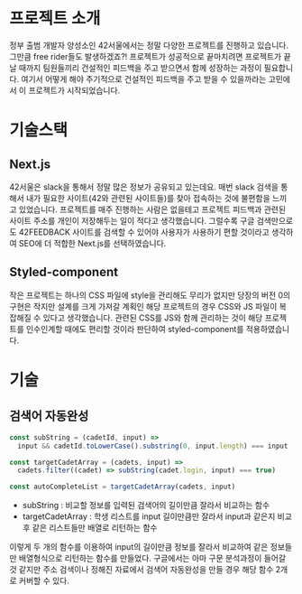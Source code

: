 # 프로젝트 소개

정부 출범 개발자 양성소인 42서울에서는 정말 다양한 프로젝트를 진행하고 있습니다. 그만큼 free rider들도 발생하겠죠?! 프로젝트가 성공적으로 끝마치려면 프로젝트가 끝날 때까지 팀원들끼리 건설적인 피드백을 주고 받으면서 함께 성장하는 과정이 필요합니다. 여기서 어떻게 해야 주기적으로 건설적인 피드백을 주고 받을 수 있을까라는 고민에서 이 프로젝트가 시작되었습니다.

# 기술스택

## Next.js

42서울은 slack을 통해서 정말 많은 정보가 공유되고 있는데요. 매번 slack 검색을 통해서 내가 필요한 사이트(42와 관련된 사이트들)를 찾아 접속하는 것에 불편함을 느끼고 있었습니다. 프로젝트를 매주 진행하는 사람은 없을테고 프로젝트 피드백과 관련된 사이트 주소를 개인이 저장해두는 일이 적다고 생각했습니다. 그럴수록 구글 검색만으로도 42FEEDBACK 사이트를 검색할 수 있어야 사용자가 사용하기 편할 것이라고 생각하여 SEO에 더 적합한 Next.js를 선택하였습니다.

## Styled-component

작은 프로젝트는 하나의 CSS 파일에 style을 관리해도 무리가 없지만 당장의 버전 0의 구현은 작지만 설계를 크게 가져갈 계획인 해당 프로젝트의 경우 CSS와 JS 파일이 복잡해질 수 있다고 생각했습니다. 관련된 CSS를 JS와 함께 관리하는 것이 해당 프로젝트를 인수인계할 때에도 편리할 것이라 판단하여 styled-component를 적용하였습니다.

# 기술

## 검색어 자동완성

```javascript
const subString = (cadetId, input) =>
  input && cadetId.toLowerCase().substring(0, input.length) === input

const targetCadetArray = (cadets, input) =>
  cadets.filter((cadet) => subString(cadet.login, input) === true)

const autoCompleteList = targetCadetArray(cadets, input)
```

- subString : 비교할 정보를 입력된 검색어의 길이만큼 잘라서 비교하는 함수
- targetCadetArray : 학생 리스트를 input 길이만큼만 잘라서 input과 같은지 비교 후 같은 리스트들만 배열로 리턴하는 함수

이렇게 두 개의 함수를 이용하여 input의 길이만큼 정보를 잘라서 비교하여 같은 정보들만 배열형식으로 리턴하는 함수를 만들었다. 구글에서는 아마 구문 분석과정이 들어갈 것 같지만 주소 검색이나 정해진 자료에서 검색어 자동완성을 만들 경우 해당 함수 2개로 커버할 수 있다.

